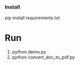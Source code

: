 

### Install
pip install requirements.txt

# Run
1. python demo.py
2. python convert_doc_to_pdf.py
